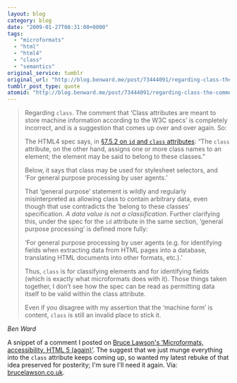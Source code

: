 ```yaml
---
layout: blog
category: blog
date: "2009-01-27T08:31:00+0000"
tags:
  - "microformats"
  - "html"
  - "html4"
  - "class"
  - "semantics"
original_service: tumblr
original_url: "http://blog.benward.me/post/73444091/regarding-class-the-comment-that-class"
tumblr_post_type: quote
atomid: "http://blog.benward.me/post/73444091/regarding-class-the-comment-that-class"
---
```

> Regarding <code>class</code>. The comment that ‘Class attributes are meant to store machine information according to the W3C specs’ is completely incorrect, and is a suggestion that comes up over and over again. So: 
> 
> The HTML4 spec says, in <a href='http://www.w3.org/TR/html4/struct/global.html#h-7.5.2'>§7.5.2 on <code>id</code> and <code>class</code> attributes</a>: “The <code>class</code> attribute, on the other hand, assigns one or more class names to an element; the element may be said to belong to these classes.”
> 
> Below, it says that class may be used for stylesheet selectors, and ‘For general purpose processing by user agents.’
> 
> That ‘general purpose’ statement is wildly and regularly misinterpreted as allowing class to contain arbitrary data, even though that use contradicts the ‘belong to these classes’ specification. <em>A data value is not a classification</em>. Further clarifying this, under the spec for the <code>id</code> attribute in the same section, ‘general purpose processing’ is defined more fully: 
> 
> ‘For general purpose processing by user agents (e.g. for identifying fields when extracting data from HTML pages into a database, translating HTML documents into other formats, etc.).’
> 
> Thus, <code>class</code> is for classifying elements and for identifying fields (which is exactly what microformats does with it). Those things taken together, I don’t see how the spec can be read as permitting data itself to be valid within the class attribute.
> 
> Even if you disagree with my assertion that the ‘machine form’ is content, <code>class</code> is still an invalid place to stick it.

<cite title="Me">Ben Ward</cite>

A snippet of a comment I posted on <a href="http://www.brucelawson.co.uk/2009/microformats-accessibility-html-5-again/">Bruce Lawson's ‘Microformats, accessibility, HTML 5 (again)’</a>. The suggest that we just munge everything into the <code>class</code> attribute keeps coming up, so wanted my latest rebuke of that idea preserved for posterity; I'm sure I'll need it again.
Via: [brucelawson.co.uk](http://www.brucelawson.co.uk/2009/microformats-accessibility-html-5-again/).